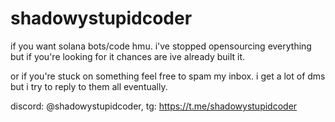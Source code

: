 # shadowystupidcoder

if you want solana bots/code hmu. i've stopped opensourcing everything but if you're looking for it chances are ive already built it.

or if you're stuck on something feel free to spam my inbox. i get a lot of dms but i try to reply to them all eventually.

discord: @shadowystupidcoder, tg: https://t.me/shadowystupidcoder
